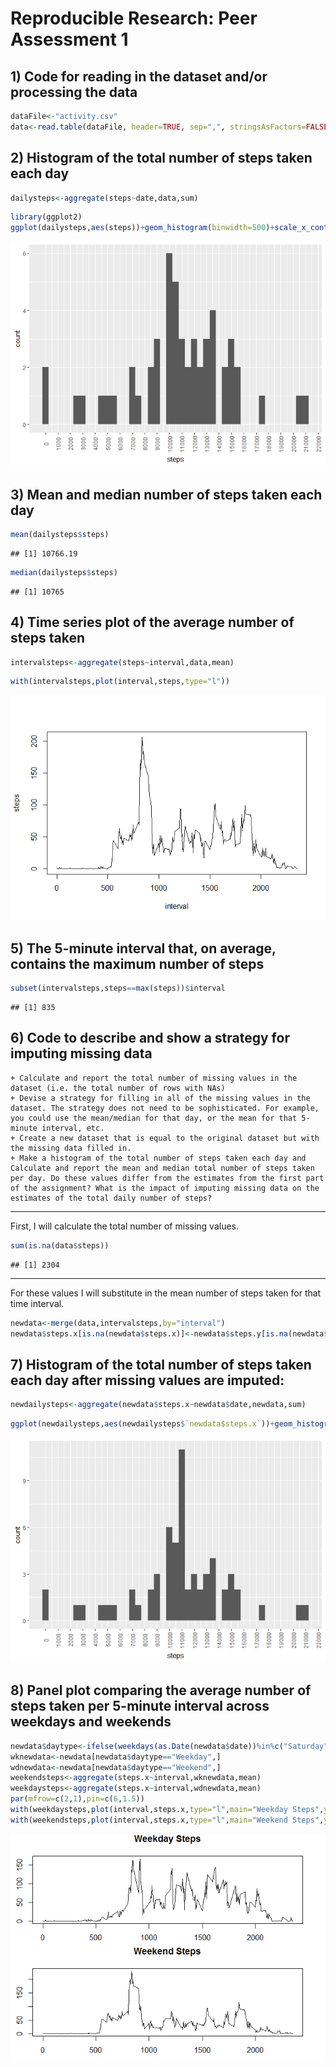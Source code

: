 # Reproducible Research: Peer Assessment 1



## 1) Code for reading in the dataset and/or processing the data


```r
dataFile<-"activity.csv"
data<-read.table(dataFile, header=TRUE, sep=",", stringsAsFactors=FALSE, dec=".")
```

## 2) Histogram of the total number of steps taken each day


```r
dailysteps<-aggregate(steps~date,data,sum)
```


```r
library(ggplot2)
ggplot(dailysteps,aes(steps))+geom_histogram(binwidth=500)+scale_x_continuous(minor_breaks = seq(1,25000,500),breaks = seq(0,25000,1000))+theme(axis.text.x=element_text(angle = 90, vjust = 0.5))
```

![](Reproducible_Research_Peer_Assessment_1_files/figure-html/histogram_daily_steps-1.png)<!-- -->

## 3) Mean and median number of steps taken each day


```r
mean(dailysteps$steps)
```

```
## [1] 10766.19
```

```r
median(dailysteps$steps)
```

```
## [1] 10765
```

## 4) Time series plot of the average number of steps taken


```r
intervalsteps<-aggregate(steps~interval,data,mean)
```


```r
with(intervalsteps,plot(interval,steps,type="l"))
```

![](Reproducible_Research_Peer_Assessment_1_files/figure-html/time_series-1.png)<!-- -->

## 5) The 5-minute interval that, on average, contains the maximum number of steps

```r
subset(intervalsteps,steps==max(steps))$interval
```

```
## [1] 835
```

## 6) Code to describe and show a strategy for imputing missing data

    + Calculate and report the total number of missing values in the dataset (i.e. the total number of rows with NAs)
    + Devise a strategy for filling in all of the missing values in the dataset. The strategy does not need to be sophisticated. For example, you could use the mean/median for that day, or the mean for that 5-minute interval, etc.
    + Create a new dataset that is equal to the original dataset but with the missing data filled in.
    + Make a histogram of the total number of steps taken each day and Calculate and report the mean and median total number of steps taken per day. Do these values differ from the estimates from the first part of the assignment? What is the impact of imputing missing data on the estimates of the total daily number of steps?

***
First, I will calculate the total number of missing values.

```r
sum(is.na(data$steps))
```

```
## [1] 2304
```
***
For these values I will substitute in the mean number of steps taken for that time interval.


```r
newdata<-merge(data,intervalsteps,by="interval")
newdata$steps.x[is.na(newdata$steps.x)]<-newdata$steps.y[is.na(newdata$steps.x)]
```
## 7) Histogram of the total number of steps taken each day after missing values are imputed:

```r
newdailysteps<-aggregate(newdata$steps.x~newdata$date,newdata,sum)
```


```r
ggplot(newdailysteps,aes(newdailysteps$`newdata$steps.x`))+geom_histogram(binwidth=500)+scale_x_continuous(minor_breaks = seq(1,25000,500),breaks = seq(0,25000,1000))+theme(axis.text.x=element_text(angle = 90, vjust = 0.5))+xlab("steps")
```

![](Reproducible_Research_Peer_Assessment_1_files/figure-html/better_histogram-1.png)<!-- -->


## 8) Panel plot comparing the average number of steps taken per 5-minute interval across weekdays and weekends


```r
newdata$daytype<-ifelse(weekdays(as.Date(newdata$date))%in%c("Saturday","Sunday"),"Weekend","Weekday")
wknewdata<-newdata[newdata$daytype=="Weekday",]
wdnewdata<-newdata[newdata$daytype=="Weekend",]
weekendsteps<-aggregate(steps.x~interval,wknewdata,mean)
weekdaysteps<-aggregate(steps.x~interval,wdnewdata,mean)
par(mfrow=c(2,1),pin=c(6,1.5))
with(weekdaysteps,plot(interval,steps.x,type="l",main="Weekday Steps",ylab = "steps"))
with(weekendsteps,plot(interval,steps.x,type="l",main="Weekend Steps",ylab = "steps"))
```

![](Reproducible_Research_Peer_Assessment_1_files/figure-html/weekend-1.png)<!-- -->
